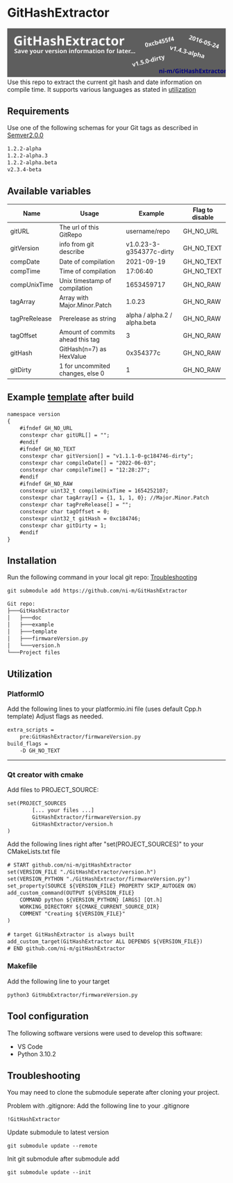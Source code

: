 # GitHashExtractor

![GitHashExtractor Banner image](./doc/banner.svg)
Use this repo to extract the current git hash and date information on compile time. It supports various languages as stated in [utilization](#utilization)

## Requirements
Use one of the following schemas for your Git tags as described in [Semver2.0.0](https://semver.org/spec/v2.0.0.html)
```
1.2.2-alpha
1.2.2-alpha.3
1.2.2-alpha.beta
v2.3.4-beta
```

## Available variables
Name | Usage | Example | Flag to disable
-- | -- | -- | --
gitURL | The url of this GitRepo | username/repo | GH_NO_URL
gitVersion | info from git describe | v1.0.23-3-g354377c-dirty | GH_NO_TEXT
compDate | Date of compilation | 2021-09-19 | GH_NO_TEXT
compTime | Time of compilation | 17:06:40 | GH_NO_TEXT
compUnixTime | Unix timestamp of compilation | 1653459717 | GH_NO_RAW
tagArray | Array with Major.Minor.Patch | 1.0.23 | GH_NO_RAW
tagPreRelease | Prerelease as string | alpha / alpha.2 / alpha.beta | GH_NO_RAW
tagOffset | Amount of commits ahead this tag | 3 | GH_NO_RAW
gitHash | GitHash(n=7) as HexValue | 0x354377c | GH_NO_RAW
gitDirty | 1 for uncommited changes, else 0 | 1 | GH_NO_RAW

## Example [template](template/templateCpp.h) after build
```
namespace version
{
    #ifndef GH_NO_URL
    constexpr char gitURL[] = "";
    #endif
    #ifndef GH_NO_TEXT
    constexpr char gitVersion[] = "v1.1.1-0-gc184746-dirty";
    constexpr char compileDate[] = "2022-06-03";
    constexpr char compileTime[] = "12:28:27";
    #endif
    #ifndef GH_NO_RAW
    constexpr uint32_t compileUnixTime = 1654252107;
    constexpr char tagArray[] = {1, 1, 1, 0}; //Major.Minor.Patch
    constexpr char tagPreRelease[] = "";
    constexpr char tagOffset = 0;
    constexpr uint32_t gitHash = 0xc184746;
    constexpr char gitDirty = 1;
    #endif
}
```

## Installation
Run the following command in your local git repo: [Troubleshooting](#troubleshooting)
```
git submodule add https://github.com/ni-m/GitHashExtractor
```
```
Git repo:
├───GitHashExtractor
│   ├───doc
│   ├───example
│   ├───template
│   ├───firmwareVersion.py
│   └───version.h
└───Project files
```
## Utilization
### PlatformIO
Add the following lines to your platformio.ini file (uses default Cpp.h template) Adjust flags as needed.
```
extra_scripts = 
    pre:GitHashExtractor/firmwareVersion.py
build_flags =
    -D GH_NO_TEXT
```
***
### Qt creator with cmake
Add files to PROJECT_SOURCE:
```
set(PROJECT_SOURCES
        [... your files ...]
        GitHashExtractor/firmwareVersion.py
        GitHashExtractor/version.h
)
```
Add the following lines right after "set(PROJECT_SOURCES)" to your CMakeLists.txt file 
```
# START github.com/ni-m/gitHashExtractor
set(VERSION_FILE "./GitHashExtractor/version.h")
set(VERSION_PYTHON "./GitHashExtractor/firmwareVersion.py")
set_property(SOURCE ${VERSION_FILE} PROPERTY SKIP_AUTOGEN ON)
add_custom_command(OUTPUT ${VERSION_FILE}
    COMMAND python ${VERSION_PYTHON} [ARGS] [Qt.h]
    WORKING_DIRECTORY ${CMAKE_CURRENT_SOURCE_DIR}
    COMMENT "Creating ${VERSION_FILE}"
)

# target GitHashExtractor is always built
add_custom_target(GitHashExtractor ALL DEPENDS ${VERSION_FILE})
# END github.com/ni-m/gitHashExtractor
```
### Makefile
Add the following line to your target
```
python3 GitHubExtractor/firmwareVersion.py
```
## Tool configuration
The following software versions were used to develop this software:
- VS Code
- Python 3.10.2

## Troubleshooting
You may need to clone the submodule seperate after cloning your project.  
  
Problem with .gitignore: Add the following line to your .gitignore
```
!GitHashExtractor
```
Update submodule to latest version
```
git submodule update --remote
```
Init git submodule after submodule add
```
git submodule update --init
```
